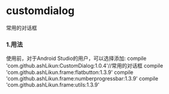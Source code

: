 # **customdialog**
常用的对话框


### 1.用法
使用前，对于Android Studio的用户，可以选择添加:
     compile 'com.github.ashLikun:CustomDialog:1.0.4'//常用的对话框
     compile 'com.github.ashLikun.frame:flatbutton:1.3.9'
     compile 'com.github.ashLikun.frame:numberprogressbar:1.3.9'
     compile 'com.github.ashLikun.frame:utils:1.3.9'


